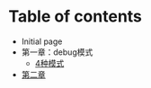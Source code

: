 # Table of contents

* Initial page
* 第一章：debug模式
  * [4种模式](undefineddianydianydianydianyidianyidianyidianyidianyi-dian-yi/4-zhong-mo-shi.md)
* [第二章](untitled-1.md)

